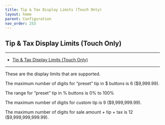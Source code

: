 ```yaml
---
title: Tip & Tax Display Limits (Touch Only)
layout: home
parent: Configuration
nav_order: 253
---
```


## Tip & Tax Display Limits (Touch Only)

---

- [Tip & Tax Display Limits (Touch Only)](#tip-&-tax-display-limits-touch-only)

---


These are the display limits that are supported.

The maximum number of digits for “preset” tip in \$ buttons is 6
(\$9,999.99).

The range for “preset” tip in % buttons is 0% to 100%

The maximum number of digits for custom tip is 9 (\$9,999,999.99).

The maximum number of digits for sale amount + tip + tax is 12
(\$9,999,999,999.99).

###